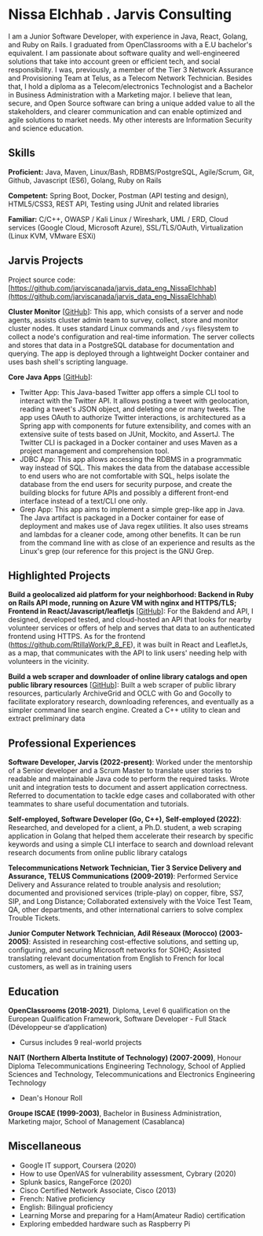 # Nissa Elchhab . Jarvis Consulting

I am a Junior Software Developer, with experience in Java, React, Golang, and Ruby on Rails. I graduated from OpenClassrooms with a E.U bachelor's equivalent. I am passionate about software quality and well-engineered solutions that take into account green or efficient tech, and social responsibility. I was, previously, a member of the Tier 3 Network Assurance and Provisioning Team at Telus, as a Telecom Network Technician. Besides that, I hold a diploma as a Telecom/electronics Technologist and a Bachelor in Business Administration with a Marketing major. I believe that lean, secure, and Open Source software can bring a unique added value to all the stakeholders, and clearer communication and can enable optimized and agile solutions to market needs. My other interests are Information Security and science education.

## Skills

**Proficient:** Java, Maven, Linux/Bash, RDBMS/PostgreSQL, Agile/Scrum, Git, Github, Javascript (ES6), Golang, Ruby on Rails

**Competent:** Spring Boot, Docker, Postman (API testing and design), HTML5/CSS3, REST API, Testing using JUnit and related libraries

**Familiar:** C/C++, OWASP / Kali Linux / Wireshark, UML / ERD, Cloud services (Google Cloud, Microsoft Azure), SSL/TLS/OAuth, Virtualization (Linux KVM, VMware ESXi)

## Jarvis Projects

Project source code: [https://github.com/jarviscanada/jarvis_data_eng_NissaElchhab](https://github.com/jarviscanada/jarvis_data_eng_NissaElchhab)


**Cluster Monitor** [[GitHub](https://github.com/jarviscanada/jarvis_data_eng_NissaElchhab/tree/masterhttps://github.com/jarviscanada/jarvis_data_eng_NissaElchhab/tree/main/linux_sql)]: This app, which consists of a server and node agents, assists cluster admin team to survey, collect, store and monitor cluster nodes. It uses standard Linux commands and `/sys` filesystem to collect a node's configuration and real-time information. The server collects and stores that data in a PostgreSQL database for documentation and querying. The app is deployed through a lightweight Docker container and uses bash shell's scripting language.

**Core Java Apps** [[GitHub](https://github.com/jarviscanada/jarvis_data_eng_NissaElchhab/tree/masterhttps://github.com/jarviscanada/jarvis_data_eng_NissaElchhab/tree/main/core_java)]:
      
  - Twitter App: This Java-based Twitter app offers a simple CLI tool to interact with the Twitter API. It allows posting a tweet with geolocation, reading a tweet's JSON object, and deleting one or many tweets. The app uses OAuth to authorize Twitter interactions, is architectured as a Spring app with components for future extensibility, and comes with an extensive suite of tests based on JUnit, Mockito, and AssertJ. The Twitter CLI is packaged in a Docker container and uses Maven as a project management and comprehension tool.
  - JDBC App: This app allows accessing the RDBMS in a programmatic way instead of SQL. This makes the data from the database accessible to end users who are not comfortable with SQL, helps isolate the database from the end users for security purpose, and create the building blocks for future APIs and possibly a different front-end interface instead of a text/CLI one only.
  - Grep App: This app aims to implement a simple grep-like app in Java. The Java artifact is packaged in a Docker container for ease of deployment and makes use of Java regex utilities. It also uses streams and lambdas for a cleaner code, among other benefits. It can be run from the command line with as close of an experience and results as the Linux's grep (our reference for this project is the GNU Grep.


## Highlighted Projects
**Build a geolocalized aid platform for your neighborhood: Backend in Ruby on Rails API mode, running on Azure VM with nginx and HTTPS/TLS; Frontend in React/Javascript/leafletjs** [[GitHub](https://github.com/RtillaWork/P_8_BE)]: For the Bakdend and API, I designed, developed tested, and cloud-hosted an API that looks for nearby volunteer services or offers of help and serves that data to an authenticated frontend using HTTPS. As for the frontend (https://github.com/RtillaWork/P_8_FE), it was built in React and LeafletJs, as a map, that communicates with the API to link users' needing help with volunteers in the vicinity.

**Build a web scraper and downloader of online library catalogs and open public library resources** [[GitHub](https://github.com/RtillaWork/gogetitarchy)]: Built a web scraper of public library resources, particularly ArchiveGrid and OCLC with Go and Gocolly to facilitate exploratory research, downloading references, and eventually as a simpler command line search engine. Created a C++ utility to clean and extract preliminary data


## Professional Experiences

**Software Developer, Jarvis (2022-present)**: Worked under the mentorship of a Senior developer and a Scrum Master to translate user stories to readable and maintainable Java code to perform the required tasks. Wrote unit and integration tests to document and assert application correctness. Referred to documentation to tackle edge cases and collaborated with other teammates to share useful documentation and tutorials. 

**Self-employed, Software Developer (Go, C++), Self-employed (2022)**: Researched, and developed for a client, a Ph.D. student, a web scraping application in Golang that helped them accelerate their research by specific keywords and using a simple CLI interface to search and download relevant research documents from online public library catalogs

**Telecommunications Network Technician, Tier 3 Service Delivery and Assurance, TELUS Communications (2009-2019)**: Performed Service Delivery and Assurance related to trouble analysis and resolution; documented and provisioned services (triple-play) on copper, fibre, SS7, SIP, and Long Distance; Collaborated extensively with the Voice Test Team, QA, other departments, and other international carriers to solve complex Trouble Tickets.

**Junior Computer Network Technician, Adil Réseaux (Morocco) (2003-2005)**: Assisted in researching cost-effective solutions, and setting up, configuring, and securing Microsoft networks for SOHO; Assisted translating relevant documentation from English to French for local customers, as well as in training users


## Education
**OpenClassrooms (2018-2021)**, Diploma, Level 6 qualification on the European Qualification Framework, Software Developer - Full Stack (Développeur·se d’application)
- Cursus includes 9 real-world projects

**NAIT (Northern Alberta Institute of Technology) (2007-2009)**, Honour Diploma Telecommunications Engineering Technology, School of Applied Sciences and Technology, Telecommunications and Electronics Engineering Technology
- Dean's Honour Roll

**Groupe ISCAE (1999-2003)**, Bachelor in Business Administration, Marketing major, School of Management (Casablanca)


## Miscellaneous
- Google IT support, Coursera (2020)
- How to use OpenVAS for vulnerability assessment, Cybrary (2020)
- Splunk basics, RangeForce (2020)
- Cisco Certified Network Associate, Cisco (2013)
- French: Native proficiency
- English: Bilingual proficiency
- Learning Morse and preparing for a Ham(Amateur Radio) certification
- Exploring embedded hardware such as Raspberry Pi
